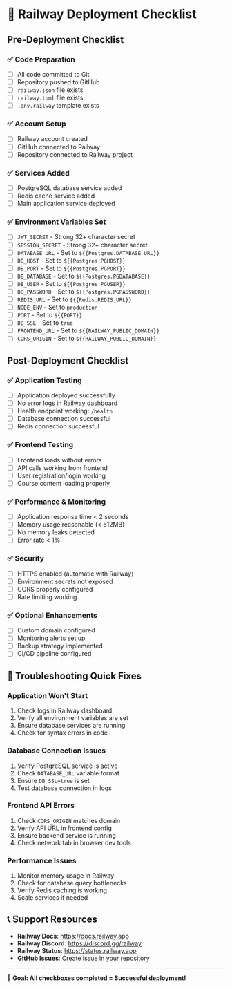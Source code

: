 # 🚂 Railway Deployment Checklist

## Pre-Deployment Checklist

### ✅ Code Preparation
- [ ] All code committed to Git
- [ ] Repository pushed to GitHub
- [ ] `railway.json` file exists
- [ ] `railway.toml` file exists
- [ ] `.env.railway` template exists

### ✅ Account Setup
- [ ] Railway account created
- [ ] GitHub connected to Railway
- [ ] Repository connected to Railway project

### ✅ Services Added
- [ ] PostgreSQL database service added
- [ ] Redis cache service added
- [ ] Main application service deployed

### ✅ Environment Variables Set
- [ ] `JWT_SECRET` - Strong 32+ character secret
- [ ] `SESSION_SECRET` - Strong 32+ character secret
- [ ] `DATABASE_URL` - Set to `${{Postgres.DATABASE_URL}}`
- [ ] `DB_HOST` - Set to `${{Postgres.PGHOST}}`
- [ ] `DB_PORT` - Set to `${{Postgres.PGPORT}}`
- [ ] `DB_DATABASE` - Set to `${{Postgres.PGDATABASE}}`
- [ ] `DB_USER` - Set to `${{Postgres.PGUSER}}`
- [ ] `DB_PASSWORD` - Set to `${{Postgres.PGPASSWORD}}`
- [ ] `REDIS_URL` - Set to `${{Redis.REDIS_URL}}`
- [ ] `NODE_ENV` - Set to `production`
- [ ] `PORT` - Set to `${{PORT}}`
- [ ] `DB_SSL` - Set to `true`
- [ ] `FRONTEND_URL` - Set to `${{RAILWAY_PUBLIC_DOMAIN}}`
- [ ] `CORS_ORIGIN` - Set to `${{RAILWAY_PUBLIC_DOMAIN}}`

## Post-Deployment Checklist

### ✅ Application Testing
- [ ] Application deployed successfully
- [ ] No error logs in Railway dashboard
- [ ] Health endpoint working: `/health`
- [ ] Database connection successful
- [ ] Redis connection successful

### ✅ Frontend Testing
- [ ] Frontend loads without errors
- [ ] API calls working from frontend
- [ ] User registration/login working
- [ ] Course content loading properly

### ✅ Performance & Monitoring
- [ ] Application response time < 2 seconds
- [ ] Memory usage reasonable (< 512MB)
- [ ] No memory leaks detected
- [ ] Error rate < 1%

### ✅ Security
- [ ] HTTPS enabled (automatic with Railway)
- [ ] Environment secrets not exposed
- [ ] CORS properly configured
- [ ] Rate limiting working

### ✅ Optional Enhancements
- [ ] Custom domain configured
- [ ] Monitoring alerts set up
- [ ] Backup strategy implemented
- [ ] CI/CD pipeline configured

## 🚨 Troubleshooting Quick Fixes

### Application Won't Start
1. Check logs in Railway dashboard
2. Verify all environment variables are set
3. Ensure database services are running
4. Check for syntax errors in code

### Database Connection Issues
1. Verify PostgreSQL service is active
2. Check `DATABASE_URL` variable format
3. Ensure `DB_SSL=true` is set
4. Test database connection in logs

### Frontend API Errors
1. Check `CORS_ORIGIN` matches domain
2. Verify API URL in frontend config
3. Ensure backend service is running
4. Check network tab in browser dev tools

### Performance Issues
1. Monitor memory usage in Railway
2. Check for database query bottlenecks
3. Verify Redis caching is working
4. Scale services if needed

## 📞 Support Resources

- **Railway Docs**: https://docs.railway.app
- **Railway Discord**: https://discord.gg/railway
- **Railway Status**: https://status.railway.app
- **GitHub Issues**: Create issue in your repository

---

**🎯 Goal: All checkboxes completed = Successful deployment!**
